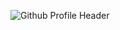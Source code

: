 ![Github Profile Header](https://github.com/user-attachments/assets/6c6d39ae-8ddf-4ab8-8568-3e185e42e446)
